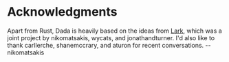 # Acknowledgments

Apart from Rust, Dada is heavily based on the ideas from [Lark], which was a joint project by nikomatsakis, wycats, and jonathandturner. I'd also like to thank carllerche, shanemccrary, and aturon for recent conversations. --nikomatsakis

[Lark]: https://github.com/lark-exploration/lark

